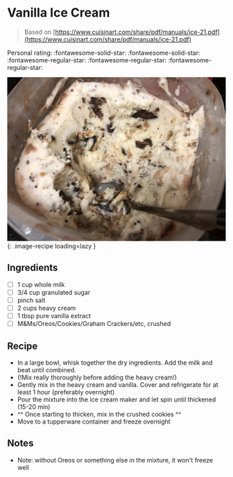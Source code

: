 <!-- Do not modify sections with "AUTO-*". They are updated by make.py -->

# Vanilla Ice Cream

> Based on [https://www.cuisinart.com/share/pdf/manuals/ice-21.pdf](https://www.cuisinart.com/share/pdf/manuals/ice-21.pdf)

<!-- rating=2; (User can specify rating on scale of 1-5) -->
<!-- AUTO-UserRating -->
Personal rating: :fontawesome-solid-star: :fontawesome-solid-star: :fontawesome-regular-star: :fontawesome-regular-star: :fontawesome-regular-star:
<!-- /AUTO-UserRating -->

<!-- AUTO-Image -->
![vanilla_ice_cream.jpeg](./vanilla_ice_cream.jpeg){: .image-recipe loading=lazy }
<!-- /AUTO-Image -->

## Ingredients

* [ ] 1 cup whole milk
* [ ] 3/4 cup granulated sugar
* [ ] pinch salt
* [ ] 2 cups heavy cream
* [ ] 1 tbsp pure vanilla extract
* [ ] M&Ms/Oreos/Cookies/Graham Crackers/etc, crushed

## Recipe

* In a large bowl, whisk together the dry ingredients. Add the milk and beat until combined.
* (!Mix really thoroughly before adding the heavy cream!)
* Gently mix in the heavy cream and vanilla. Cover and refrigerate for at least 1 hour (preferably overnight)
* Pour the mixture into the ice cream maker and let spin until thickened (15-20 min)
* ^^ Once starting to thicken, mix in the crushed cookies ^^
* Move to a tupperware container and freeze overnight

## Notes

* Note: without Oreos or something else in the mixture, it won't freeze well
